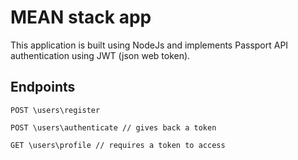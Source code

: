 # MEAN stack app

This application is built using NodeJs and implements Passport API authentication using JWT (json web token).

## Endpoints

``` POST \users\register ```

``` POST \users\authenticate // gives back a token ```

``` GET \users\profile // requires a token to access ```